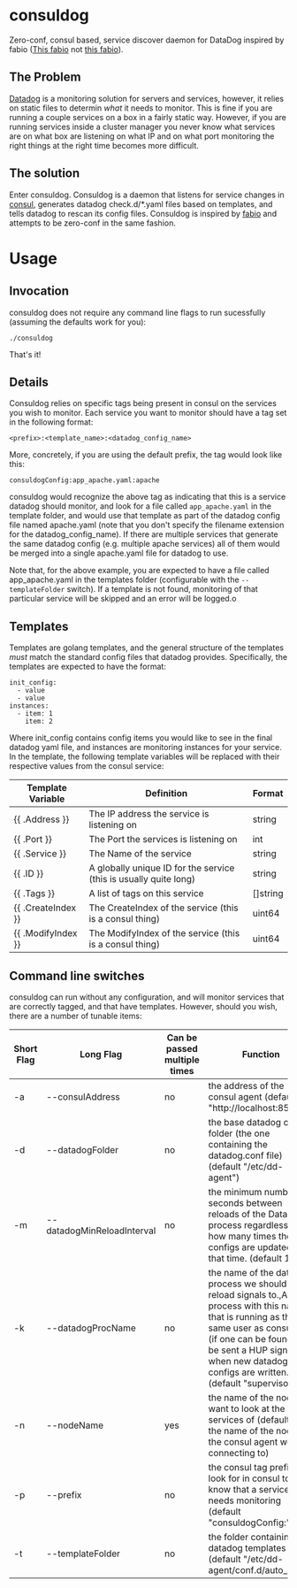 # consuldog
Zero-conf, consul based, service discover daemon for DataDog inspired by fabio ([This fabio](http://github.com/fabiolb/fabio) not [this fabio](http://www.fabioinc.com/)).


## The Problem
[Datadog](http://datadoghq.com) is a monitoring solution for servers and services, however, it relies on static files to determin *what* it needs to monitor.  This is fine if you are running a couple services on a box in a fairly static way.  However, if you are running services inside a cluster manager you never know what services are on what box are listening on what IP and on what port monitoring the right things at the right time becomes more difficult. 

## The solution
Enter consuldog.  Consuldog is a daemon that listens for service changes in [consul](https://www.consul.io/), generates datadog check.d/*.yaml files based on templates, and tells datadog to rescan its config files.   Consuldog is inspired by [fabio](http://github.com/fabiolb/fabio) and attempts to be zero-conf in the same fashion.   


# Usage
## Invocation
consuldog does not require any command line flags to run sucessfully (assuming the defaults work for you):
```
./consuldog
```
That's it!

## Details
Consuldog relies on specific tags being present in consul on the services you wish to monitor.   Each service you want to monitor should have a tag set in the following format:
```
<prefix>:<template_name>:<datadog_config_name>
```
More, concretely, if you are using the default prefix, the tag would look like this:
```
consuldogConfig:app_apache.yaml:apache
```
consuldog would recognize the above tag as indicating that this is a service datadog should monitor, and look for a file called `app_apache.yaml` in the template folder, and would use that template as part of the datadog config file named apache.yaml (note that you don't specify the filename extension for the datadog_config_name).  If there are multiple services that generate the same datadog config (e.g. multiple apache services) all of them would be merged into a single apache.yaml file for datadog to use.

Note that, for the above example,  you are expected to have a file called app_apache.yaml in the templates folder (configurable with the `--templateFolder` switch).  If a template is not found, monitoring of that particular service will be skipped and an error will be logged.o

## Templates
Templates are golang templates, and the general structure of the templates *must* match the standard config files that datadog provides.  Specifically, the templates are expected to have the format:
```
init_config:
  - value
  - value
instances:
  - item: 1
    item: 2
```
Where init_config contains config items you would like to see in the final datadog yaml file, and instances are monitoring instances for your service.  
In the template, the following template variables will be replaced with their respective values from the consul service:

| Template Variable  | Definition                                                        | Format   |
|--------------------|-------------------------------------------------------------------|----------|
| {{ .Address }}     | The IP address the service is listening on                        | string   |
| {{ .Port }}        | The Port the services is listening on                             | int      |
| {{ .Service }}     | The Name of the service                                           | string   |
| {{ .ID }}          | A globally unique ID for the service (this is usually quite long) | string   |
| {{ .Tags }}        | A list of tags on this service                                    | []string |
| {{ .CreateIndex }} | The CreateIndex of the service (this is a consul thing)           | uint64   |
| {{ .ModifyIndex }} | The ModifyIndex of the service (this is a consul thing)           | uint64   |

## Command line switches
consuldog can run without any configuration, and will monitor services that are correctly tagged, and that have templates.  However, should you wish, there are a number of tunable items:

| Short Flag | Long Flag                  | Can be passed multiple times | Function                                                                                                                                                                                                                                               |
|------------|----------------------------|------------------------------|--------------------------------------------------------------------------------------------------------------------------------------------------------------------------------------------------------------------------------------------------------|
| -a         | --consulAddress            | no                           | the address of the consul agent (default "http://localhost:8500")                                                                                                                                                                                      |
| -d         | --datadogFolder            | no                           | the base datadog config folder (the one containing the datadog.conf file) (default "/etc/dd-agent")                                                                                                                                                    |
| -m         | --datadogMinReloadInterval | no                           | the minimum number of seconds between reloads of the DataDog process regardless of how many times the configs are updated in that time. (default 10)                                                                                                   |
| -k         | --datadogProcName          | no                           | the name of the datadog process we should send reload signals to.,A process with this name that is running as the same user as consuldog (if one can be found) will be sent a HUP signal when new datadog configs are written. (default "supervisord") |
| -n         | --nodeName                 | yes                          | the name of the node we want to look at the services of (default is the name of the node of the consul agent we are connecting to)                                                                                                                     |
| -p         | --prefix                   | no                           | the consul tag prefix to look for in consul to know that a service needs monitoring (default "consuldogConfig:")                                                                                                                                       |
| -t         | --templateFolder           | no                           | the folder containing our datadog templates (default "/etc/dd-agent/conf.d/auto_conf")                                                                                                                                                                 |

